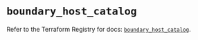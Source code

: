 # `boundary_host_catalog`

Refer to the Terraform Registry for docs: [`boundary_host_catalog`](https://registry.terraform.io/providers/hashicorp/boundary/1.1.14/docs/resources/host_catalog).
